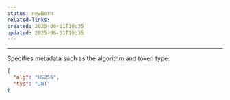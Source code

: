 ```yaml
---
status: newBorn
related-links: 
created: 2025-06-01T10:35
updated: 2025-06-01T10:35
---
```

---

Specifies metadata such as the algorithm and token type:
```json
{
  "alg": "HS256",
  "typ": "JWT"
}
```

